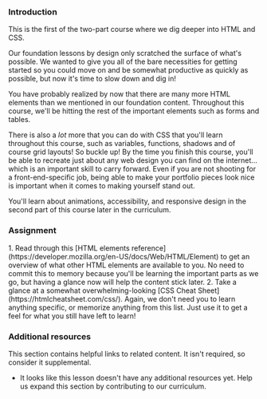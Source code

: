 ### Introduction

This is the first of the two-part course where we dig deeper into HTML and CSS.

Our foundation lessons by design only scratched the surface of what's possible. We wanted to give you all of the bare necessities for getting started so you could move on and be somewhat productive as quickly as possible, but now it's time to slow down and dig in!

You have probably realized by now that there are many more HTML elements than we mentioned in our foundation content. Throughout this course, we'll be hitting the rest of the important elements such as forms and tables.

There is also a _lot_ more that you can do with CSS that you'll learn throughout this course, such as variables, functions, shadows and of course grid layouts! So buckle up! By the time you finish this course, you'll be able to recreate just about any web design you can find on the internet... which is an important skill to carry forward. Even if you are not shooting for a front-end-specific job, being able to make your portfolio pieces look nice is important when it comes to making yourself stand out.

You'll learn about animations, accessibility, and responsive design in the second part of this course later in the curriculum.

### Assignment

<div class="lesson-content__panel" markdown="1">
1. Read through this [HTML elements reference](https://developer.mozilla.org/en-US/docs/Web/HTML/Element) to get an overview of what other HTML elements are available to you. No need to commit this to memory because you'll be learning the important parts as we go, but having a glance now will help the content stick later.
2. Take a glance at a somewhat overwhelming-looking [CSS Cheat Sheet](https://htmlcheatsheet.com/css/).  Again, we don't need you to learn anything specific, or memorize anything from this list. Just use it to get a feel for what you still have left to learn!
</div>

### Additional resources

This section contains helpful links to related content. It isn't required, so consider it supplemental.

- It looks like this lesson doesn't have any additional resources yet. Help us expand this section by contributing to our curriculum.
